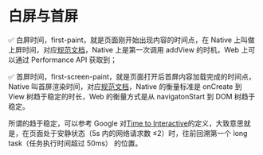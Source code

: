 # 白屏与首屏

✅ 白屏时间，first-paint，就是页面刚开始出现内容的时间点，在 Native 上叫做上屏时间，对应[规范文档](https://www.w3.org/TR/paint-timing/)，Native 上是第一次调用 addView 的时机，Web 上可以通过 Performance API 获取到；

✅ 首屏时间，first-screen-paint，就是页面打开后首屏内容加载完成的时间点，Native 叫首屏渲染时间，对应[规范文档](https://www.w3.org/Submission/first-screen-paint/)，Native 的衡量标准是 onCreate 到 View 树趋于稳定的时长，Web 的衡量方式是从 navigatonStart 到 DOM 树趋于稳定。

所谓的趋于稳定，可以参考 Google 对[Time to Interactive](https://web.dev/tti/)的定义，大致意思就是，在页面处于安静状态（5s 内的网络请求数 ≤2）时，往前回溯第一个 long task（任务执行时间超过 50ms） 的位置。
